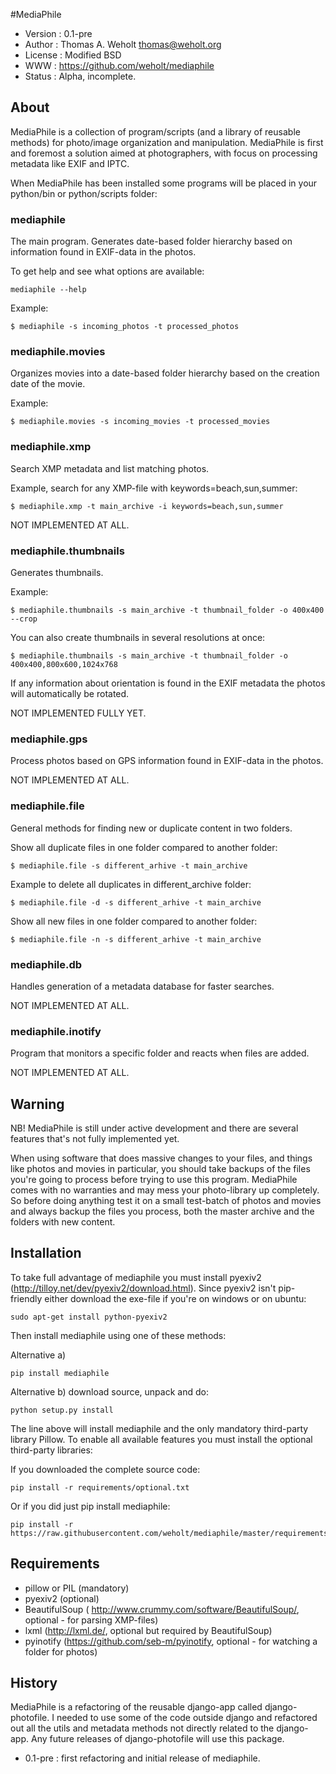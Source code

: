 #MediaPhile

- Version : 0.1-pre
- Author : Thomas A. Weholt <thomas@weholt.org>
- License : Modified BSD
- WWW : https://github.com/weholt/mediaphile
- Status : Alpha, incomplete.

## About

MediaPhile is a collection of program/scripts (and a library of reusable methods) for photo/image organization and
manipulation. MediaPhile is first and foremost a solution aimed at photographers, with focus on processing metadata like
EXIF and IPTC.

When MediaPhile has been installed some programs will be placed in your python/bin or python/scripts folder:

### mediaphile

The main program. Generates date-based folder hierarchy based on information found in EXIF-data in the photos.

To get help and see what options are available:

    mediaphile --help

Example:

    $ mediaphile -s incoming_photos -t processed_photos

### mediaphile.movies

Organizes movies into a date-based folder hierarchy based on the creation date of the movie.

Example:

    $ mediaphile.movies -s incoming_movies -t processed_movies

### mediaphile.xmp

Search XMP metadata and list matching photos.

Example, search for any XMP-file with keywords=beach,sun,summer:

    $ mediaphile.xmp -t main_archive -i keywords=beach,sun,summer

NOT IMPLEMENTED AT ALL.

### mediaphile.thumbnails

Generates thumbnails.

Example:

    $ mediaphile.thumbnails -s main_archive -t thumbnail_folder -o 400x400 --crop

You can also create thumbnails in several resolutions at once:

    $ mediaphile.thumbnails -s main_archive -t thumbnail_folder -o 400x400,800x600,1024x768

If any information about orientation is found in the EXIF metadata the photos will automatically be rotated.

NOT IMPLEMENTED FULLY YET.

### mediaphile.gps

Process photos based on GPS information found in EXIF-data in the photos.

NOT IMPLEMENTED AT ALL.

### mediaphile.file

General methods for finding new or duplicate content in two folders.

Show all duplicate files in one folder compared to another folder:

    $ mediaphile.file -s different_arhive -t main_archive

Example to delete all duplicates in different_archive folder:

    $ mediaphile.file -d -s different_arhive -t main_archive

Show all new files in one folder compared to another folder:

    $ mediaphile.file -n -s different_arhive -t main_archive

### mediaphile.db

Handles generation of a metadata database for faster searches.

NOT IMPLEMENTED AT ALL.

### mediaphile.inotify

Program that monitors a specific folder and reacts when files are added.

NOT IMPLEMENTED AT ALL.

## Warning

NB! MediaPhile is still under active development and there are several features that's not fully implemented yet.

When using software that does massive changes to your files, and things like photos and movies in particular, you should
take backups of the files you're going to process before trying to use this program. MediaPhile comes with no warranties
and may mess your photo-library up completely. So before doing anything test it on a small test-batch of photos and movies
and always backup the files you process, both the master archive and the folders with new content.

## Installation

To take full advantage of mediaphile you must install pyexiv2 (http://tilloy.net/dev/pyexiv2/download.html). Since pyexiv2
isn't pip-friendly either download the exe-file if you're on windows or on ubuntu:

    sudo apt-get install python-pyexiv2

Then install mediaphile using one of these methods:

Alternative a)

    pip install mediaphile


Alternative b) download source, unpack and do:

    python setup.py install

The line above will install mediaphile and the only mandatory third-party library Pillow. To enable all available features you must
install the optional third-party libraries:

If you downloaded the complete source code:

    pip install -r requirements/optional.txt

Or if you did just pip install mediaphile:

    pip install -r https://raw.githubusercontent.com/weholt/mediaphile/master/requirements/optional.txt

## Requirements

* pillow or PIL (mandatory)
* pyexiv2 (optional)
* BeautifulSoup ( http://www.crummy.com/software/BeautifulSoup/, optional - for parsing XMP-files)
* lxml (http://lxml.de/, optional but required by BeautifulSoup)
* pyinotify (https://github.com/seb-m/pyinotify, optional - for watching a folder for photos)


## History

MediaPhile is a refactoring of the reusable django-app called django-photofile. I needed to use some of the code outside django and
refactored out all the utils and metadata methods not directly related to the django-app. Any future releases of
django-photofile will use this package.

- 0.1-pre : first refactoring and initial release of mediaphile.